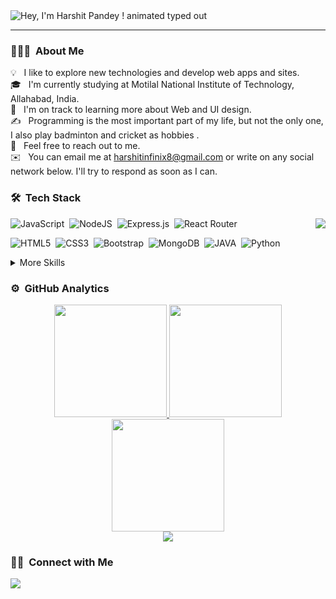 
<img src="https://readme-typing-svg.demolab.com?font=Operator+Mono&size=37&duration=2800&pause=2000&color=FAFAFA&center=true&vCenter=true&width=940&height=50&lines=Hey%2C+I'm+Harshit+Pandey!" align="middle" alt=" Hey, I'm Harshit Pandey  ! animated typed out">

<hr></hr>


### 👨🏻‍💻 &nbsp;About Me

💡 &nbsp; I like to explore new technologies and develop web apps and sites.\
🎓 &nbsp; I'm currently studying at Motilal National Institute of Technology, Allahabad, India.\
🌱 &nbsp; I'm on track to learning more about Web and UI design.\
✍️ &nbsp; Programming is the most important part of my life, but not the only one, I also play badminton and cricket as hobbies .\
💬 &nbsp; Feel free to reach out to me.\
✉️ &nbsp; You can email me at harshitinfinix8@gmail.com or write on any social network below. I'll try to respond as soon as I can.

### 🛠 &nbsp;Tech Stack
<img src="https://raw.githubusercontent.com/vitasha10/vitasha10/master/assets/Night-Coding.gif" align="right"/>

![JavaScript](https://img.shields.io/badge/javascript-%23323330.svg?style=flat&logo=javascript&logoColor=%23F7DF1E)&nbsp;
![NodeJS](https://img.shields.io/badge/node.js-6DA55F?style=flat&logo=node.js&logoColor=white)&nbsp;
![Express.js](https://img.shields.io/badge/express.js-%23404d59.svg?style=flat&logo=express&logoColor=%2361DAFB)&nbsp;
![React Router](https://img.shields.io/badge/React_Router-CA4245?style=flat&logo=react-router&logoColor=white)

![HTML5](https://img.shields.io/badge/html5-%23E34F26.svg?style=flat&logo=html5&logoColor=white)&nbsp;
![CSS3](https://img.shields.io/badge/css3-%231572B6.svg?style=flat&logo=css3&logoColor=white)&nbsp;
![Bootstrap](https://img.shields.io/badge/Bootstrap-hotpink.svg?style=flat&logo=Bootstrap&logoColor=white)&nbsp;
![MongoDB](https://img.shields.io/badge/Mongodb-%23007ACC.svg?style=flat&logo=Mongodb&logoColor=white)&nbsp;
![JAVA](https://img.shields.io/badge/java-%23000000.svg?style=flat&logo=java&logoColor=white)&nbsp;
![Python](https://img.shields.io/badge/Python-05122A?style=flat&logo=python)&nbsp;


<details>
<summary>More Skills</summary>


![Figma](https://img.shields.io/badge/figma-%23F24E1E.svg?style=flat&logo=figma&logoColor=white)&nbsp;
![Visual Studio Code](https://img.shields.io/badge/Visual%20Studio%20Code-0078d7.svg?style=flat&logo=visual-studio-code&logoColor=white)&nbsp;
![Git](https://img.shields.io/badge/git-%23F05033.svg?style=flat&logo=git&logoColor=white)&nbsp;
![GitHub](https://img.shields.io/badge/github-%23121011.svg?style=flat&logo=github&logoColor=white)

</details>


### ⚙️ &nbsp;GitHub Analytics

<p align="center">
<a href="https://github.com/harshit1142">
  <img height="180em" src="https://github-readme-stats-eight-theta.vercel.app/api?username=harshit1142&show_icons=true&theme=tokyonight&include_all_commits=true&count_private=true&hide_border=true"/>
  <img height="180em" src="https://github-readme-stats-eight-theta.vercel.app/api/top-langs/?username=harshit1142&hide_border=true&cache_seconds=1800&layout=compact&langs_count=8&theme=tokyonight"/> 
  <br/>
  <img height="180em" src="https://github-readme-streak-stats.herokuapp.com/?user=harshit1142&theme=buefy-dark&hide_border=true&background=1a1b27"/>
  <br/>
  <img src="https://github-profile-trophy.vercel.app/?username=harshit1142&margin-w=10&no-frame=true&row=1&theme=darkhub"/>
  </a>
</p>


### 🤝🏻 &nbsp;Connect with Me

<p align="">
<a href="https://www.linkedin.com/in/harshit-pandey-312b78245/"><img src="https://img.shields.io/badge/-harshit1142?style=flat&logo=linkedin&logoColor=white"/></a>
</p>
